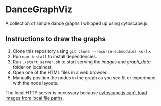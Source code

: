 # DanceGraphViz
A collection of simple dance graphs I whipped up using cytoscape.js.

## Instructions to draw the graphs
1. Clone this repository using `git clone --recurse-submodules <url>`.
1. Run `npm install` to install dependencies.
1. Run `./start_server.sh` to start serving the *images* and *graph_data* folder on localhost.
1. Open one of the HTML files in a web browser.
1. Manually position the nodes in the graph as you see fit or experiment with the node layouts.

The local HTTP server is necessary because [cytoscape.js can't load images from local file paths](https://github.com/cytoscape/cytoscape.js/issues/1928).
